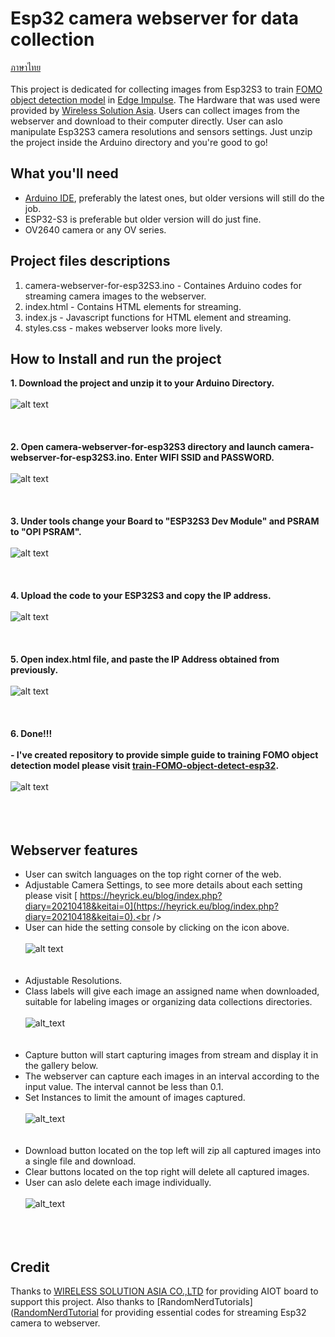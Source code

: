 # Esp32 camera webserver for data collection
[ภาษาไทย](https://github.com/San279/camera-webserver-for-esp32S3/blob/master/README-th.md)
<br/>
<br/>
This project is dedicated for collecting images from Esp32S3 to train [FOMO object detection model](https://edge-impulse.gitbook.io/docs/edge-impulse-studio/learning-blocks/object-detection/fomo-object-detection-for-constrained-devices) in [Edge Impulse](https://edgeimpulse.com/). The Hardware that was used were provided by [Wireless Solution Asia](https://wirelesssolution.asia/). Users can collect images from the webserver and download to their computer directly. User can aslo manipulate Esp32S3 camera resolutions and sensors settings. Just unzip the project inside the Arduino directory and you're good to go! 

## What you'll need
- [Arduino IDE](https://www.arduino.cc/en/software), preferably the latest ones, but older versions will still do the job.
- ESP32-S3 is preferable but older version will do just fine.
- OV2640 camera or any OV series. 

## Project files descriptions

1. camera-webserver-for-esp32S3.ino - Containes Arduino codes for streaming camera images to the webserver.
2. index.html - Contains HTML elements for streaming.
3. index.js - Javascript functions for HTML element and streaming.
4. styles.css - makes webserver looks more lively.

## How to Install and run the project

<strong> 1. Download the project and unzip it to your Arduino Directory. </strong>
<br /><br />
![alt text](/Images_for_readme/folder_directory.PNG)
<br /><br /><br /><br />
<strong> 2. Open camera-webserver-for-esp32S3 directory and launch camera-webserver-for-esp32S3.ino. Enter WIFI SSID and PASSWORD.  </strong>
<br /><br />
![alt text](/Images_for_readme/ssidPassword.PNG)
<br /><br /><br /><br />
<strong> 3. Under tools change your Board to "ESP32S3 Dev Module" and PSRAM to "OPI PSRAM".  </strong>
<br /><br />
![alt text](/Images_for_readme/IDE_configure.PNG)
<br /><br /><br /><br />
<strong> 4. Upload the code to your ESP32S3 and copy the IP address.  </strong>
<br /><br />
![alt text](/Images_for_readme/ip_IDE.PNG)
<br /><br /><br /><br />
<strong> 5. Open index.html file, and paste the IP Address obtained from previously.  </strong>
<br /><br />
![alt text](/Images_for_readme/ip_prompt.PNG)
<br /><br /><br /><br />
<strong> 6. Done!!!  </strong>
<br/> <br/>
<strong> - I've created repository to provide simple guide to training FOMO object detection model please visit [train-FOMO-object-detect-esp32](https://github.com/San279/train-FOMO-object-detect-esp32). </strong>
<br/> <br/>
![alt text](/Images_for_readme/done.PNG)
<br /><br /><br /><br />
## Webserver features
- User can switch languages on the top right corner of the web.<br />
- Adjustable Camera Settings, to see more details about each setting please visit [
https://heyrick.eu/blog/index.php?diary=20210418&keitai=0](https://heyrick.eu/blog/index.php?diary=20210418&keitai=0).<br />
- User can hide the setting console by clicking on the icon above.<br /><br />
![alt text](/Images_for_readme/setting.PNG)
<br /><br /><br />
- Adjustable Resolutions. <br />
- Class labels will give each image an assigned name when downloaded, suitable for labeling images or organizing data collections directories.<br /><br />
![alt_text](/Images_for_readme/resolution_class.PNG)
<br /><br /><br />
- Capture button will start capturing images from stream and display it in the gallery below. <br />
- The webserver can capture each images in an interval according to the input value. The interval cannot be less than 0.1.  <br />
- Set Instances to limit the amount of images captured.<br /> <br />
![alt_text](/Images_for_readme/capture_console.PNG)
<br /><br /> <br />
- Download button located on the top left will zip all captured images into a single file and download.<br />
- Clear buttons located on the top right will delete all captured images.<br />
- User can aslo delete each image individually.<br /><br />
![alt_text](/Images_for_readme/gallery_img.PNG)
<br /> <br /><br /> <br />
## Credit
Thanks to [WIRELESS SOLUTION ASIA CO.,LTD](https://wirelesssolution.asia/) for providing AIOT board to support this project. Also thanks to [RandomNerdTutorials]([RandomNerdTutorial](https://RandomNerdTutorials.com/esp32-cam-video-streaming-web-server-camera-home-assistant) for providing essential codes for streaming Esp32 camera to webserver.
